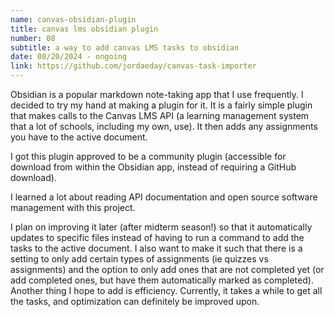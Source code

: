 ```yaml
---
name: canvas-obsidian-plugin
title: canvas lms obsidian plugin
number: 08
subtitle: a way to add canvas LMS tasks to obsidian
date: 08/20/2024 - ongoing
link: https://github.com/jordaeday/canvas-task-importer
---
```

Obsidian is a popular markdown note-taking app that I use frequently. I decided
to try my hand at making a plugin for it. It is a fairly simple plugin that
makes calls to the Canvas LMS API (a learning management system that a lot
of schools, including my own, use). It then adds any assignments you have
to the active document.

I got this plugin approved to be a community plugin (accessible for download
from within the Obsidian app, instead of requiring a GitHub download).

I learned a lot about reading API documentation and open source software
management with this project.

I plan on improving it later (after midterm season!) so that it automatically
updates to specific files instead of having to run a command to add the tasks
to the active document. I also want to make it such that there is a setting
to only add certain types of assignments (ie quizzes vs assignments) and the
option to only add ones that are not completed yet (or add completed ones,
but have them automatically marked as completed). Another thing I hope to add
is efficiency. Currently, it takes a while to get all the tasks, and optimization
can definitely be improved upon.